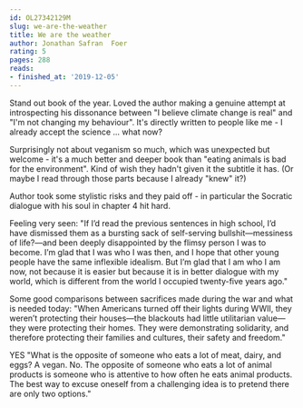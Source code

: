 ```yaml
---
id: OL27342129M
slug: we-are-the-weather
title: We are the weather
author: Jonathan Safran  Foer
rating: 5
pages: 288
reads:
- finished_at: '2019-12-05'
---
```

Stand out book of the year. Loved the author making a genuine attempt at introspecting his dissonance between "I believe climate change is real" and "I'm not changing my behaviour". It's directly written to people like me - I already accept the science ... what now?

Surprisingly not about veganism so much, which was unexpected but welcome - it's a much better and deeper book than "eating animals is bad for the environment". Kind of wish they hadn't given it the subtitle it has. (Or maybe I read through those parts because I already "knew" it?)

Author took some stylistic risks and they paid off - in particular the Socratic dialogue with his soul in chapter 4 hit hard.


Feeling very seen:
"If I’d read the previous sentences in high school, I’d have dismissed them as a bursting sack of self-serving bullshit—messiness of life?—and been deeply disappointed by the flimsy person I was to become. I’m glad that I was who I was then, and I hope that other young people have the same inflexible idealism. But I’m glad that I am who I am now, not because it is easier but because it is in better dialogue with my world, which is different from the world I occupied twenty-five years ago."

Some good comparisons between sacrifices made during the war and what is needed today:
"When Americans turned off their lights during WWII, they weren’t protecting their houses—the blackouts had little utilitarian value—they were protecting their homes. They were demonstrating solidarity, and therefore protecting their families and cultures, their safety and freedom."

YES
"What is the opposite of someone who eats a lot of meat, dairy, and eggs? A vegan. No. The opposite of someone who eats a lot of animal products is someone who is attentive to how often he eats animal products. The best way to excuse oneself from a challenging idea is to pretend there are only two options."

